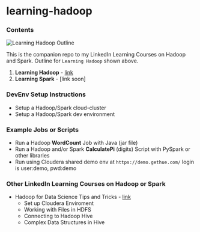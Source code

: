 # learning-hadoop
### Contents

![Learning Hadoop Outline](https://github.com/lynnlangit/learning-hadoop-and-spark/blob/master/images/learning-hadoop-outline.png)

This is the companion repo to my LinkedIn Learning Courses on Hadoop and Spark.  Outline for `Learning Hadoop` shown above.
1. **Learning Hadoop** - [link](https://www.lynda.com/Hadoop-tutorials/Hadoop-Fundamentals/191942-2.html)  
2. **Learning Spark** - [link soon]

### DevEnv Setup Instructions

- Setup a Hadoop/Spark cloud-cluster
- Setup a Hadoop/Spark dev environment

### Example Jobs or Scripts

- Run a Hadoop **WordCount** Job with Java (jar file)
- Run a Hadoop and/or Spark **CalculatePi** (digits) Script with PySpark or other libraries
- Run using Cloudera shared demo env at `https://demo.gethue.com/` login is user:demo, pwd:demo

### Other LinkedIn Learning Courses on Hadoop or Spark

- Hadoop for Data Science Tips and Tricks - [link](https://www.linkedin.com/learning/hadoop-for-data-science-tips-tricks-techniques)
    - Set up Cloudera Enviroment
    - Working with Files in HDFS
    - Connecting to Hadoop Hive
    - Complex Data Structures in Hive
